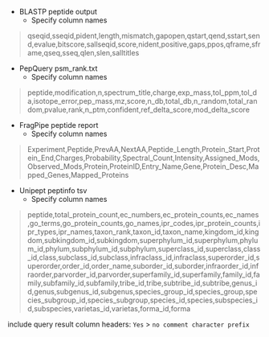 * BLASTP peptide output
  * Specify column names
> qseqid,sseqid,pident,length,mismatch,gapopen,qstart,qend,sstart,send,evalue,bitscore,sallseqid,score,nident,positive,gaps,ppos,qframe,sframe,qseq,sseq,qlen,slen,salltitles

* PepQuery psm_rank.txt
  * Specify column names
> peptide,modification,n,spectrum_title,charge,exp_mass,tol_ppm,tol_da,isotope_error,pep_mass,mz,score,n_db,total_db,n_random,total_random,pvalue,rank,n_ptm,confident,ref_delta_score,mod_delta_score

* FragPipe peptide report
  * Specify column names
> Experiment,Peptide,PrevAA,NextAA,Peptide_Length,Protein_Start,Protein_End,Charges,Probability,Spectral_Count,Intensity,Assigned_Mods,Observed_Mods,Protein,ProteinID,Entry_Name,Gene,Protein_Desc,Mapped_Genes,Mapped_Proteins  

* Unipept peptinfo tsv
  * Specify column names
> peptide,total_protein_count,ec_numbers,ec_protein_counts,ec_names,go_terms,go_protein_counts,go_names,ipr_codes,ipr_protein_counts,ipr_types,ipr_names,taxon_rank,taxon_id,taxon_name,kingdom_id,kingdom,subkingdom_id,subkingdom,superphylum_id,superphylum,phylum_id,phylum,subphylum_id,subphylum,superclass_id,superclass,class_id,class,subclass_id,subclass,infraclass_id,infraclass,superorder_id,superorder,order_id,order_name,suborder_id,suborder,infraorder_id,infraorder,parvorder_id,parvorder,superfamily_id,superfamily,family_id,family,subfamily_id,subfamily,tribe_id,tribe,subtribe_id,subtribe,genus_id,genus,subgenus_id,subgenus,species_group_id,species_group,species_subgroup_id,species_subgroup,species_id,species,subspecies_id,subspecies,varietas_id,varietas,forma_id,forma

include query result column headers: `Yes` > `no comment character prefix`
